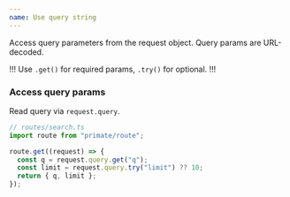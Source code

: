 ```yaml
---
name: Use query string
---
```


Access query parameters from the request object. Query params are URL-decoded.

!!!
Use `.get()` for required params, `.try()` for optional.
!!!

### Access query params

Read query via `request.query`.

```ts
// routes/search.ts
import route from "primate/route";

route.get((request) => {
  const q = request.query.get("q");
  const limit = request.query.try("limit") ?? 10;
  return { q, limit };
});
```

